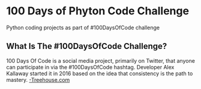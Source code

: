 # 100 Days of Phyton Code Challenge
Python coding projects as part of #100DaysOfCode challenge

## What Is The #100DaysOfCode Challenge?
100 Days Of Code is a social media project, primarily on Twitter, that anyone can participate in via the #100DaysOfCode hashtag. Developer Alex Kallaway started it in 2016 based on the idea that consistency is the path to mastery. [-Treehouse.com](https://join.teamtreehouse.com/100-days-ofcode/#:~:text=100%20Days%20Of%20Code%20is,is%20the%20path%20to%20mastery.)
